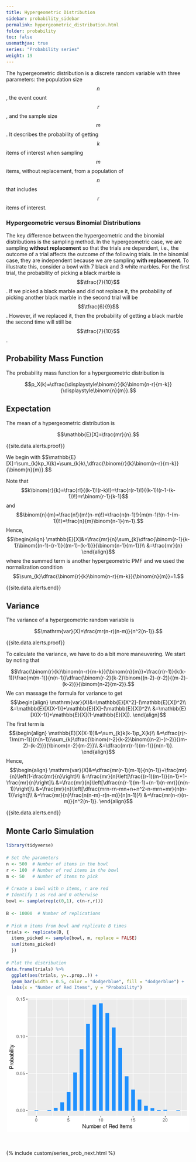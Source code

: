 ```yaml
---
title: Hypergeometric Distribution
sidebar: probability_sidebar
permalink: hypergeometric_distribution.html
folder: probability
toc: false
usemathjax: true
series: "Probability series"
weight: 19
---
```


The hypergeometric distribution is a discrete random variable with three parameters: the population size $$n$$, the event count $$r$$, and the sample size $$m$$. It describes the probability of getting $$k$$ items of interest when sampling $$m$$ items, without replacement, from a population of $$n$$ that includes $$r$$ items of interest.

### Hypergeometric versus Binomial Distributions

The key difference between the hypergeometric and the binomial distributions is the sampling method. In the hypergeometric case, we are sampling **without replacement** so that the trials are dependent, i.e., the outcome of a trial affects the outcome of the following trials. In the binomial case, they are independent because we are sampling **with replacement**. To illustrate this, consider a bowl with 7 black and 3 white marbles. For the first trial, the probability of picking a black marble is $$\tfrac{7}{10}$$. If we picked a black marble and did not replace it, the probability of picking another black marble in the second trial will be $$\tfrac{6}{9}$$. However, if we replaced it, then the probability of getting a black marble the second time will still be $$\tfrac{7}{10}$$.

## Probability Mass Function

The probability mass function for a hypergeometric distribution is

$$p_X(k)=\dfrac{\displaystyle\binom{r}{k}\binom{n-r}{m-k}}{\displaystyle\binom{n}{m}}.$$

## Expectation

The mean of a hypergeometric distribution is

$$\mathbb{E}[X]=\frac{mr}{n}.$$

{{site.data.alerts.proof}}
<p>
We begin with
$$\mathbb{E}[X]=\sum_{k}kp_X(k)=\sum_{k}k\,\dfrac{\binom{r}{k}\binom{n-r}{m-k}}{\binom{n}{m}}.$$

Note that
$$k\binom{r}{k}=\frac{r!}{(k-1)!(r-k)!}=\frac{r(r-1)!}{(k-1)!(r-1-(k-1))!}=r\binom{r-1}{k-1}$$
and
$$\binom{n}{m}=\frac{n!}{m!(n-m)!}=\frac{n(n-1)!}{m(m-1)!(n-1-(m-1))!}=\frac{n}{m}\binom{n-1}{m-1}.$$
Hence,
$$\begin{align}
\mathbb{E}[X]&=\frac{mr}{n}\sum_{k}\dfrac{\binom{r-1}{k-1}\binom{(n-1)-(r-1)}{(m-1)-(k-1)}}{\binom{n-1}{m-1}}\\
&=\frac{mr}{n}
\end{align}$$
where the summed term is another hypergeometric PMF and we used the normalization condition
$$\sum_{k}\dfrac{\binom{r}{k}\binom{n-r}{m-k}}{\binom{n}{m}}=1.$$
</p>
{{site.data.alerts.end}}

## Variance

The variance of a hypergeometric random variable is

$$\mathrm{var}(X)=\frac{mr(n-r)(n-m)}{n^2(n-1)}.$$

{{site.data.alerts.proof}}
<p> To calculate the variance, we have to do a bit more maneuvering. We start by noting that

$$\frac{\binom{r}{k}\binom{n-r}{m-k}}{\binom{n}{m}}=\frac{r(r-1)}{k(k-1)}\frac{m(m-1)}{n(n-1)}\dfrac{\binom{r-2}{k-2}\binom{(n-2)-(r-2)}{(m-2)-(k-2)}}{\binom{n-2}{m-2}}.$$
We can massage the formula for variance to get
$$\begin{align}
\mathrm{var}(X)&=\mathbb{E}[X^2]-(\mathbb{E}[X])^2\\
&=\mathbb{E}[X(X-1)]+\mathbb{E}[X]-(\mathbb{E}[X])^2\\
&=\mathbb{E}[X(X-1)]+\mathbb{E}[X](1-\mathbb{E}[X]).
\end{align}$$
The first term is
$$\begin{align}
\mathbb{E}[X(X-1)]&=\sum_{k}k(k-1)p_X(k)\\
&=\dfrac{r(r-1)m(m-1)}{n(n-1)}\sum_{k}\dfrac{\binom{r-2}{k-2}\binom{(n-2)-(r-2)}{(m-2)-(k-2)}}{\binom{n-2}{m-2}}\\
&=\dfrac{mr(r-1)(m-1)}{n(n-1)}.
\end{align}$$
Hence,
$$\begin{align}
\mathrm{var}(X)&=\dfrac{mr(r-1)(m-1)}{n(n-1)}+\frac{mr}{n}\left(1-\frac{mr}{n}\right)\\
&=\frac{mr}{n}\left[\frac{(r-1)(m-1)}{n-1}+1-\frac{mr}{n}\right]\\
&=\frac{mr}{n}\left[\dfrac{n(r-1)(m-1)+(n-1)(n-mr)}{n(n-1)}\right]\\
&=\frac{mr}{n}\left[\dfrac{mrn-rn-mn+n+n^2-n-mrn+mr}{n(n-1)}\right]\\
&=\frac{mr}{n}\frac{n(n-m)-r(n-m)}{n(n-1)}\\
&=\frac{mr(n-r)(n-m)}{n^2(n-1)}.
\end{align}$$
</p>
{{site.data.alerts.end}}


## Monte Carlo Simulation

```r
library(tidyverse)

# Set the parameters
n <- 500  # Number of items in the bowl
r <- 100  # Number of red items in the bowl
m <- 50   # Number of items to pick

# Create a bowl with n items, r are red
# Identify 1 as red and 0 otherwise
bowl <- sample(rep(c(0,1), c(n-r,r)))

B <- 10000  # Number of replications

# Pick m items from bowl and replicate B times
trials <- replicate(B, {
  items_picked <- sample(bowl, m, replace = FALSE)
  sum(items_picked)
  })

# Plot the distribution
data.frame(trials) %>%
  ggplot(aes(trials, y=..prop..)) +
  geom_bar(width = 0.5, color = "dodgerblue", fill = "dodgerblue") +
  labs(x = "Number of Red Items", y = "Probability")
```

<p align="center">
  <img src="images/prob/hypergeom_plot.png" style="width:500px;height:auto;"/>
</p>


<br>

{% include custom/series_prob_next.html %}
